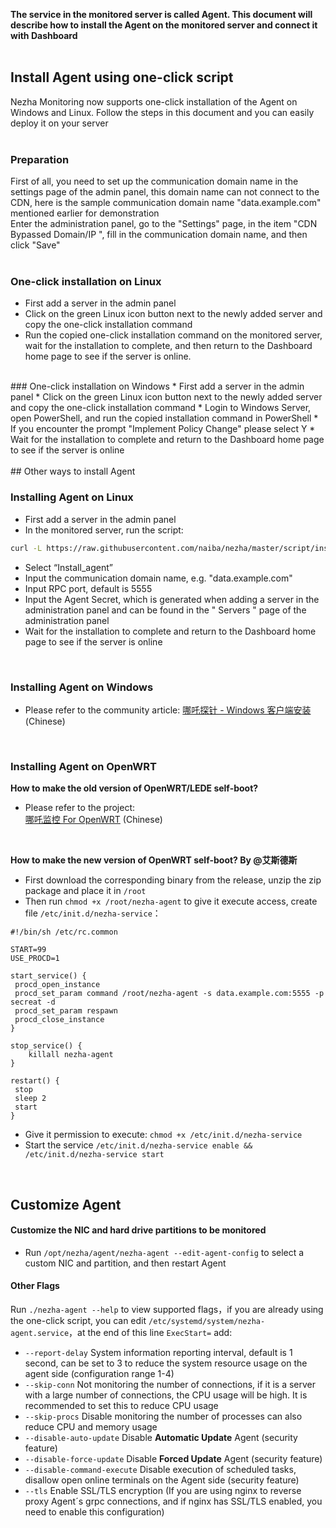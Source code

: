 **The service in the monitored server is called Agent. This document will describe how to install the Agent on the monitored server and connect it with Dashboard**  
<br/>
## Install Agent using one-click script  
Nezha Monitoring now supports one-click installation of the Agent on Windows and Linux. Follow the steps in this document and you can easily deploy it on your server  
<br/>
### Preparation
First of all, you need to set up the communication domain name in the settings page of the admin panel, this domain name can not connect to the CDN, here is the sample communication domain name "data.example.com" mentioned earlier for demonstration    
Enter the administration panel, go to the "Settings" page, in the item "CDN Bypassed Domain/IP
", fill in the communication domain name, and then click "Save"  
<br/>
###  One-click installation on Linux
* First add a server in the admin panel
* Click on the green Linux icon button next to the newly added server and copy the one-click installation command
* Run the copied one-click installation command on the monitored server, wait for the installation to complete, and then return to the Dashboard home page to see if the server is online.  
<br/>
###  One-click installation on Windows
* First add a server in the admin panel  
* Click on the green Linux icon button next to the newly added server and copy the one-click installation command  
* Login to Windows Server, open PowerShell, and run the copied installation command in PowerShell  
* If you encounter the prompt "Implement Policy Change" please select Y  
* Wait for the installation to complete and return to the Dashboard home page to see if the server is online  
<br/>  
<br/>
## Other ways to install Agent
<br/>  

### Installing Agent on Linux  
* First add a server in the admin panel  
* In the monitored server, run the script: 
```bash
curl -L https://raw.githubusercontent.com/naiba/nezha/master/script/install_en.sh  -o nezha.sh && chmod +x nezha.sh && sudo ./nezha.sh   
```  
* Select “Install_agent”  
* Input the communication domain name, e.g. "data.example.com"  
* Input RPC port, default is 5555 
* Input the Agent Secret, which is generated when adding a server in the administration panel and can be found in the " Servers " page of the administration panel  
* Wait for the installation to complete and return to the Dashboard home page to see if the server is online  
<br/>  

### Installing Agent on Windows  
- Please refer to the community article: 
[哪吒探针 - Windows 客户端安装](https://nyko.me/2020/12/13/nezha-windows-client.html)(Chinese)  
<br/>  

### Installing Agent on OpenWRT

**How to make the old version of OpenWRT/LEDE self-boot?**  
- Please refer to the project:   
[哪吒监控 For OpenWRT](https://github.com/Erope/openwrt_nezha) (Chinese) 
<br/>

**How to make the new version of OpenWRT self-boot? By @艾斯德斯**  
* First download the corresponding binary from the release, unzip the zip package and place it in `/root`    
* Then run `chmod +x /root/nezha-agent` to give it execute access, create file `/etc/init.d/nezha-service`：  

```shell
#!/bin/sh /etc/rc.common

START=99
USE_PROCD=1

start_service() {
 procd_open_instance
 procd_set_param command /root/nezha-agent -s data.example.com:5555 -p secreat -d
 procd_set_param respawn
 procd_close_instance
}

stop_service() {
    killall nezha-agent
}

restart() {
 stop
 sleep 2
 start
}
```

* Give it permission to execute: `chmod +x /etc/init.d/nezha-service`  
* Start the service `/etc/init.d/nezha-service enable && /etc/init.d/nezha-service start`  
<br/>  

## Customize Agent

#### Customize the NIC and hard drive partitions to be monitored

* Run `/opt/nezha/agent/nezha-agent --edit-agent-config` to select a custom NIC and partition, and then restart Agent

#### Other Flags

Run `./nezha-agent --help` to view supported flags，if you are already using the one-click script, you can edit `/etc/systemd/system/nezha-agent.service`，at the end of this line `ExecStart=` add:  

- `--report-delay` System information reporting interval, default is 1 second, can be set to 3 to reduce the system resource usage on the agent side (configuration range 1-4)
- `--skip-conn` Not monitoring the number of connections, if it is a server with a large number of connections, the CPU usage will be high. It is recommended to set this to reduce CPU usage
- `--skip-procs` Disable monitoring the number of processes can also reduce CPU and memory usage
- `--disable-auto-update` Disable **Automatic Update** Agent (security feature)
- `--disable-force-update` Disable **Forced Update** Agent (security feature)
- `--disable-command-execute` Disable execution of scheduled tasks, disallow open online terminals on the Agent side (security feature)
- `--tls` Enable SSL/TLS encryption (If you are using nginx to reverse proxy Agent´s grpc connections, and if nginx has SSL/TLS enabled, you need to enable this configuration)